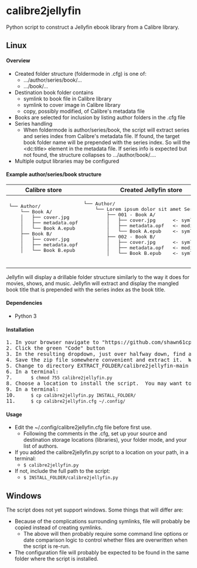 # calibre2jellyfin
Python script to construct a Jellyfin ebook library from a Calibre library.

## Linux 

#### Overview
* Created folder structure (foldermode in .cfg) is one of:
  * .../author/series/book/...
  * .../book/...
* Destination book folder contains
  * symlink to book file in Calibre library
  * symlink to cover image in Calibre library
  * copy, possibly modified, of Calibre's metadata file
* Books are selected for inclusion by listing author folders in the .cfg file
* Series handling
  * When foldermode is author/series/book, the script will extract series and series index from Calibre's metadata file.  If found, the target book folder name will be prepended with the series index.  So will the \<dc:title\> element in the metadata file.  If series info is expected but not found, the structure collapses to .../author/book/....
* Multiple output libraries may be configured 

#### Example author/series/book structure 
<table>
  <thead>
    <tr><th>Calibre store</th><th>Created Jellyfin store</th></tr>
  </thead>
 <tbody>
  <tr>
   <td><pre>
└── Author/
    └── Book A/
    │   ├── cover.jpg
    │   ├── metadata.opf
    │   └── Book A.epub
    ├── Book B/
    │   ├── cover.jpg
    │   ├── metadata.opf
    │   └── Book B.epub
   </pre>
   </td>
   <td><pre>
└── Author/
    └── Lorem ipsum dolor sit amet Series/
        ├── 001 - Book A/
        │   ├── cover.jpg      <- symlink
        │   ├── metadata.opf   <- modified copy
        │   └── Book A.epub    <- symlink
        ├── 002 - Book B/
        │   ├── cover.jpg      <- symlink
        │   ├── metadata.opf   <- modified copy
        │   └── Book B.epub    <- symlink
   </pre>    
   </td>
  </tr>
 </tbody>
</table>
Jellyfin will display a drillable folder structure similarly to the way it does for movies, shows, and music.  Jellyfin will extract and display the mangled book title that is prepended with the series index as the book title.

#### Dependencies
* Python 3
  
#### Installation

<pre>
1. In your browser navigate to "https://github.com/shawn61cp/calibre2jellyfin"
2. Click the green "Code" button
3. In the resulting dropdown, just over halfway down, find and click on "Download ZIP".
4. Save the zip file somewhere convenient and extract it.  We will call this EXTRACT_FOLDER.
5. Change to directory EXTRACT_FOLDER/calibre2jellyfin-main
6. In a terminal:
7.      <code>$ chmod 755 calibre2jellyfin.py</code>
8. Choose a location to install the script.  You may want to add this location to your path.  We will call this INSTALL_FOLDER.
9. In a terminal:
10.     <code>$ cp calibre2jellyfin.py INSTALL_FOLDER/</code>
11.     <code>$ cp calibre2jellyfin.cfg ~/.config/</code>
</pre>

#### Usage

* Edit the ~/.config/calibre2jellyfin.cfg file before first use.
    * Following the comments in the .cfg, set up your source and destination storage locations (libraries), your folder mode, and your list of authors.
* If you added the calibre2jellyfin.py script to a location on your path, in a terminal:
    * <code>$ calibre2jellyfin.py</code>
* If not, include the full path to the script:
    * <code>$ INSTALL_FOLDER/calibre2jellyfin.py</code>

## Windows

The script does not yet support windows.  Some things that will differ are:

* Because of the complications surrounding symlinks, file will probably be copied instead of creating symlinks.
    * The above will then probably require some command line options or date comparison logic to control whether files are overwritten when the script is re-run.
* The configuration file will probably be expected to be found in the same folder where the script is installed.

